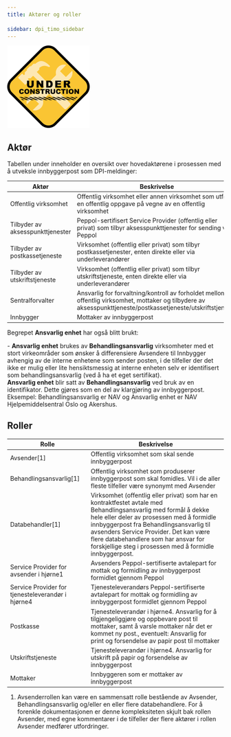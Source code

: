 ```yaml
---
title: Aktører og roller

sidebar: dpi_timo_sidebar
---
```


![](/images/dpi/underarbeide.png)


## Aktør

Tabellen under inneholder en oversikt over hovedaktørene i prosessen med
å utveksle innbyggerpost som DPI-meldinger:

| Aktør     | Beskrivelse  |
| --- | --- |
| Offentlig virksomhet          | Offentlig virksomhet eller annen virksomhet som utfører en offentlig oppgave på vegne av en offentlig virksomhet |
| Tilbyder av aksesspunkttjenester | Peppol-sertifisert Service Provider (offentlig eller privat) som tilbyr aksesspunkttjenester for sending via Peppol |
| Tilbyder av postkassetjeneste | Virksomhet (offentlig eller privat) som tilbyr postkassetjenester, enten direkte eller via underleverandører |
| Tilbyder av utskriftstjeneste | Virksomhet (offentlig eller privat) som tilbyr utskriftstjeneste, enten direkte eller via underleverandører |
| Sentralforvalter              | Ansvarlig for forvaltning/kontroll av forholdet mellom offentlig virksomhet, mottaker og tilbydere av aksesspunkttjeneste/postkassetjeneste/utskriftstjeneste |
| Innbygger                     | Mottaker av innbyggerpost |



Begrepet **Ansvarlig enhet** har også blitt brukt:

\- **Ansvarlig enhet** brukes av **Behandlingsansvarlig** virksomheter
med et stort virkeområder som ønsker å differensiere Avsendere til
Innbygger avhengig av de interne enhetene som sender posten, i de
tilfeller der det ikke er mulig eller lite hensiktsmessig at interne
enheten selv er identifisert som behandlingsansvarlig (ved å ha et eget
sertifikat).  
**Ansvarlig enhet** blir satt av **Behandlingsansvarlig** ved bruk av en
identifikator. Dette gjøres som en del av klargjøring av innbyggerpost.  
Eksempel: Behandlingsansvarlig er NAV og Ansvarlig enhet er NAV
Hjelpemiddelsentral Oslo og Akershus.

## Roller

| Rolle    | Beskrivelse    |                                   
| --- | --- |
| Avsender\[1\]             | Offentlig virksomhet som skal sende innbyggerpost |
| Behandlingsansvarlig\[1\] | Offentlig virksomhet som produserer innbyggerpost som skal fomidles. Vil i de aller fleste tilfeller være synonymt med Avsender |
| Databehandler\[1\]        | Virksomhet (offentlig eller privat) som har en kontraktfestet avtale med Behandlingsansvarlig med formål å dekke hele eller deler av prosessen med å formidle innbyggerpost fra Behandlingsansvarlig til avsenders Service Provider. Det kan være flere databehandlere som har ansvar for forskjellige steg i prosessen med å formidle innbyggerpost. |
| Service Provider for avsender i hjørne1        | Avsenders Peppol-sertifiserte avtalepart for mottak og formidling av innbyggerpost formidlet gjennom Peppol |
| Service Provider for tjenesteleverandør i hjørne4        | Tjenesteleverandørs Peppol-sertifiserte avtalepart for mottak og formidling av innbyggerpost formidlet gjennom Peppol |
| Postkasse            | Tjenesteleverandør i hjørne4. Ansvarlig for å tilgjengeliggjøre og oppbevare post til mottaker, samt å varsle mottaker når det er kommet ny post., eventuelt: Ansvarlig for print og forsendelse av papir post til mottaker |
| Utskriftstjeneste           | Tjenesteleverandør i hjørne4. Ansvarlig for utskrift på papir og forsendelse av innbyggerpost |
| Mottaker                  | Innbyggeren som er mottaker av innbyggerpost |




<!-- TODO: Bør inn med figur som viser samanhengen -->
<!-- TODO:Endre linkingen -->
1.  Avsenderrollen kan være en sammensatt rolle bestående av Avsender,
    Behandlingsansvarlig og/eller en eller flere databehandlere. For å
    forenkle dokumentasjonen er denne kompleksiteten skjult bak rollen
    Avsender, med egne kommentarer i de tilfeller der flere aktører i
    rollen Avsender medfører utfordringer.



